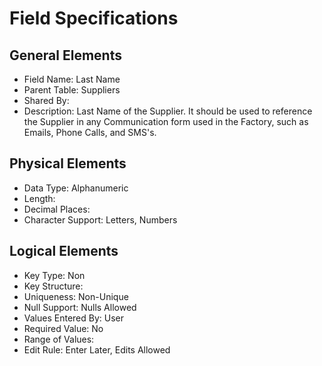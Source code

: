 # Field Specifications

## General Elements

- Field Name: Last Name
- Parent Table: Suppliers
- Shared By: 
- Description: Last Name of the Supplier. It should be used to reference the Supplier in any Communication form used in the Factory, such as Emails, Phone Calls, and SMS's.

## Physical Elements

- Data Type: Alphanumeric
- Length: 
- Decimal Places: 
- Character Support: Letters, Numbers 

## Logical Elements

- Key Type: Non
- Key Structure: 
- Uniqueness: Non-Unique
- Null Support: Nulls Allowed
- Values Entered By: User
- Required Value: No
- Range of Values: 
- Edit Rule: Enter Later, Edits Allowed
